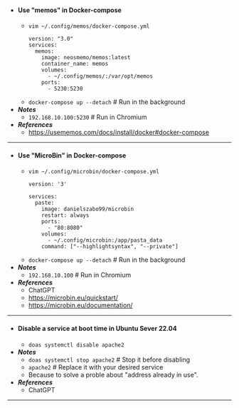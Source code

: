 - #### Use "memos" in Docker-compose
    - `vim ~/.config/memos/docker-compose.yml`
      ```
      version: "3.0"
      services:
        memos:
          image: neosmemo/memos:latest
          container_name: memos
          volumes:
            - ~/.config/memos/:/var/opt/memos
          ports:
            - 5230:5230
      ```
    - `docker-compose up --detach` # Run in the background
- ***Notes***
    - `192.168.10.100:5230` # Run in Chromium
- ***References***
    - https://usememos.com/docs/install/docker#docker-compose
- ---
- #### Use "MicroBin" in Docker-compose
    - `vim ~/.config/microbin/docker-compose.yml`
      ```
      version: '3'
      
      services:
        paste:
          image: danielszabo99/microbin
          restart: always
          ports:
            - "80:8080"
          volumes:
            - ~/.config/microbin:/app/pasta_data
          command: ["--highlightsyntax", "--private"]
      ```
    - `docker-compose up --detach` # Run in the background
- ***Notes***
    - `192.168.10.100` # Run in Chromium
- ***References***
    - ChatGPT
    - https://microbin.eu/quickstart/
    - https://microbin.eu/documentation/
- ---
- #### Disable a service at boot time in Ubuntu Sever 22.04
    - `doas systemctl disable apache2`
- ***Notes***
    - `doas systemctl stop apache2` # Stop it before disabling
    - `apache2` # Replace it with your desired service
    - Because to solve a proble about "address already in use".
- ***References***
    - ChatGPT
- ---
